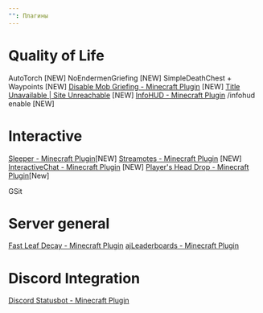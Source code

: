 ```yaml
---
"": Плагины
---
```

# Quality of Life
AutoTorch [NEW]
NoEndermenGriefing [NEW]
SimpleDeathChest + Waypoints [NEW]
[Disable Mob Griefing - Minecraft Plugin](https://modrinth.com/plugin/disable-mob-griefing) [NEW]
[Title Unavailable \| Site Unreachable](https://www.spigotmc.org/resources/silence-mobs.75749/) [NEW]
[InfoHUD - Minecraft Plugin](https://modrinth.com/plugin/info-hud) /infohud enable [NEW]


# Interactive 
[Sleeper - Minecraft Plugin](https://modrinth.com/plugin/sleeper/versions)[NEW]
[Streamotes - Minecraft Plugin](https://modrinth.com/plugin/streamotes/versions) [NEW]
[InteractiveChat - Minecraft Plugin](https://modrinth.com/plugin/interactivechat/versions) [NEW]
[Player's Head Drop - Minecraft Plugin](https://modrinth.com/plugin/head-drop/versions)[New]


GSit

# Server general
[Fast Leaf Decay - Minecraft Plugin](https://modrinth.com/plugin/fast-leaf-decay/versions)
[ajLeaderboards - Minecraft Plugin](https://modrinth.com/plugin/ajleaderboards/versions)

# Discord Integration
[Discord Statusbot - Minecraft Plugin](https://modrinth.com/plugin/discord-statusbot)